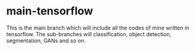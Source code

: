 # main-tensorflow
This is the main branch which will include all the codes  of mine written in tensorflow. The sub-branches will classification, object detection, segmentation, GANs and so on. 
